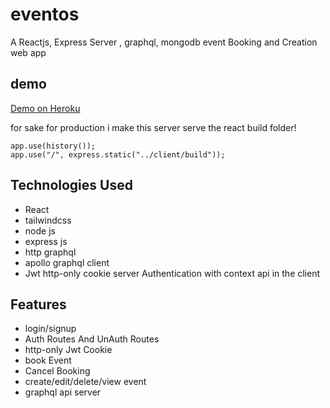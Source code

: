 # eventos
A Reactjs, Express Server , graphql, mongodb event Booking and Creation web app
## demo
[Demo on Heroku](https://eventos-full-stack.herokuapp.com/)

for sake for production i make this server serve the react build folder!

```
app.use(history());
app.use("/", express.static("../client/build"));
```

## Technologies Used
- React
- tailwindcss
- node js
- express js
- http graphql
- apollo graphql client
- Jwt http-only cookie server Authentication with context api in the client 

## Features
- login/signup
- Auth Routes And UnAuth Routes
- http-only Jwt Cookie
- book Event
- Cancel Booking
- create/edit/delete/view event
- graphql api server
